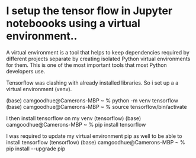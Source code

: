 # I setup the tensor flow in Jupyter noteboooks using a virtual environment.. 

A virtual environment is a tool that helps to keep dependencies required by different projects separate by creating isolated Python virtual environments for them. 
This is one of the most important tools that most Python developers use.

Tensorflow was clashing with already installed libraries. So i set up a a virtual environment (venv).

(base) camgoodhue@Camerons-MBP ~ % python -m venv tensorflow
(base) camgoodhue@Camerons-MBP ~ % source tensorflow/bin/activate

I then install tensorflow on my venv
(tensorflow) (base) camgoodhue@Camerons-MBP ~ % pip install tensorflow

I was required to update my virtual environment pip as well to be able to install tensorflow 
(tensorflow) (base) camgoodhue@Camerons-MBP ~ % pip install --upgrade pip


